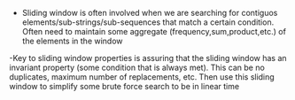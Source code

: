 - Sliding window is often involved when we are searching for contiguos elements/sub-strings/sub-sequences that match a certain condition. Often need to maintain some aggregate (frequency,sum,product,etc.) of the elements in the window

-Key to sliding window properties is assuring that the sliding window has an invariant property (some condition that is always met). This can be no duplicates, maximum number of replacements, etc. Then use this sliding window to simplify some brute force search to be in linear time